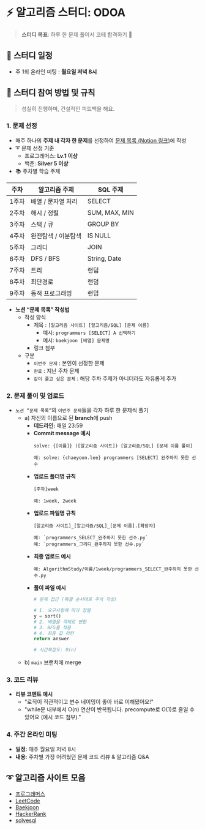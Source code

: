 # ⚡ 알고리즘 스터디: ODOA

> **스터디 목표**: 하루 한 문제 풀어서 코테 합격하기 💯  


## 📅 스터디 일정

- 주 1회 온라인 미팅 : **월요일 저녁 8시**


## 📣 스터디 참여 방법 및 규칙

> 성실히 진행하며, 건설적인 피드백을 해요.

### 1. 문제 선정
- 매주 하나의 **주제 내 각자 한 문제**를 선정하여 [문제 목록 (Notion 링크)](https://www.notion.so/269f8119f5be800da47bf2b5de0eff66?pvs=21)에 작성
- ➰ 문제 선정 기준
  - 프로그래머스: **Lv.1 이상**  
  - 백준: **Silver 5 이상**  
- 📚 주차별 학습 주제

| 주차 | 알고리즘 주제           | SQL 주제        |
|------|-------------------------|-----------------|
| 1주차 | 배열 / 문자열 처리      | SELECT          |
| 2주차 | 해시 / 정렬              | SUM, MAX, MIN   |
| 3주차 | 스택 / 큐                | GROUP BY        |
| 4주차 | 완전탐색 / 이분탐색      | IS NULL         |
| 5주차 | 그리디                  | JOIN            |
| 6주차 | DFS / BFS               | String, Date    |
| 7주차 | 트리                    | 랜덤            |
| 8주차 | 최단경로                | 랜덤         |
| 9주차 | 동적 프로그래밍         | 랜덤          |

- **노션 “문제 목록” 작성법**
  - 작성 양식  
    - 제목 : `[알고리즘 사이트] [알고리즘/SQL] [문제 이름]`  
      - 예시: `programmers [SELECT] A 선택하기`  
      - 예시: `baekjoon [배열] 문제명`
    - 링크 첨부
  - 구분
    - `이번주 문제` : 본인이 선정한 문제  
    - `완료` : 지난 주차 문제  
    - `같이 풀고 싶은 문제` : 해당 주차 주제가 아니더라도 자유롭게 추가  


### 2. 문제 풀이 및 업로드
- `노션 “문제 목록”`의 `이번주 문제`들을 각자 하루 한 문제씩 풀기
  - a) 자신의 이름으로 된 **branch**에 push
    - **데드라인:** 매일 23:59
    - **Commit message 예시**
      ```
      solve: {[이름]} ([알고리즘 사이트]) [알고리즘/SQL] [문제 이름 풀이] 
  
      예: solve: {chaeyoon.lee} programmers [SELECT] 완주하지 못한 선수
      ```
    - **업로드 폴더명 규칙**
      ```
      [주차]week

      예: 1week, 2week
      ```
    - **업로드 파일명 규칙**
      ```
      [알고리즘 사이트]_[알고리즘/SQL]_[문제 이름].[확장자]

      예: `programmers_SELECT_완주하지 못한 선수.py`
      예: `programmers_그리디_완주하지 못한 선수.py`
      ```
    - **최종 업로드 예시**
      ```
      예: AlgorithmStudy/이름/1week/programmers_SELECT_완주하지 못한 선수.py
      ```
    - **풀이 파일 예시**
      ```python
      # 문제 접근 (해결 순서대로 주석 작성)
  
      # 1. 요구사항에 따라 정렬
      y = sort()
      # 2. 배열을 객체로 변환
      # 3. BFS를 적용
      # 4. 최종 값 리턴
      return answer
  
      # 시간복잡도: O(n)
      ```
  - b) `main` 브랜치에 merge


### 3. 코드 리뷰
- **리뷰 코멘트 예시**
  - "로직이 직관적이고 변수 네이밍이 좋아 바로 이해됐어요!"
  - "while문 내부에서 O(n) 연산이 반복됩니다. precompute로 O(1)로 줄일 수 있어요 (예시 코드 첨부)."


### 4. 주간 온라인 미팅
- **일정:** 매주 월요일 저녁 8시
- **내용:** 주차별 가장 어려웠던 문제 코드 리뷰 & 알고리즘 Q&A


## ➰ 알고리즘 사이트 모음
- [프로그래머스](https://programmers.co.kr/)  
- [LeetCode](https://leetcode.com/)  
- [Baekjoon](https://www.acmicpc.net/)  
- [HackerRank](https://www.hackerrank.com/)  
- [solvesql](https://solvesql.com/)  

